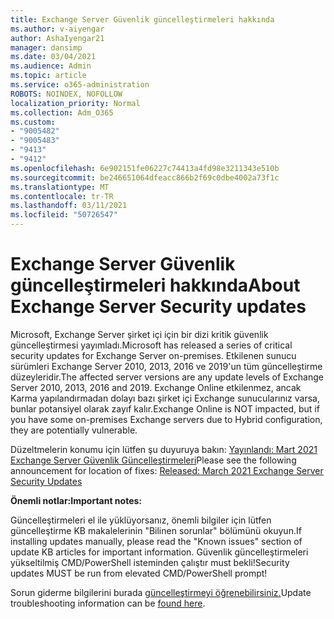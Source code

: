 ```yaml
---
title: Exchange Server Güvenlik güncelleştirmeleri hakkında
ms.author: v-aiyengar
author: AshaIyengar21
manager: dansimp
ms.date: 03/04/2021
ms.audience: Admin
ms.topic: article
ms.service: o365-administration
ROBOTS: NOINDEX, NOFOLLOW
localization_priority: Normal
ms.collection: Adm_O365
ms.custom:
- "9005482"
- "9005483"
- "9413"
- "9412"
ms.openlocfilehash: 6e902151fe06227c74413a4fd98e3211343e510b
ms.sourcegitcommit: be246651064dfeacc866b2f69c0dbe4002a73f1c
ms.translationtype: MT
ms.contentlocale: tr-TR
ms.lasthandoff: 03/11/2021
ms.locfileid: "50726547"
---
```

# <a name="about-exchange-server-security-updates"></a><span data-ttu-id="ea437-102">Exchange Server Güvenlik güncelleştirmeleri hakkında</span><span class="sxs-lookup"><span data-stu-id="ea437-102">About Exchange Server Security updates</span></span>

<span data-ttu-id="ea437-103">Microsoft, Exchange Server şirket içi için bir dizi kritik güvenlik güncelleştirmesi yayımladı.</span><span class="sxs-lookup"><span data-stu-id="ea437-103">Microsoft has released a series of critical security updates for Exchange Server on-premises.</span></span> <span data-ttu-id="ea437-104">Etkilenen sunucu sürümleri Exchange Server 2010, 2013, 2016 ve 2019'un tüm güncelleştirme düzeyleridir.</span><span class="sxs-lookup"><span data-stu-id="ea437-104">The affected server versions are any update levels of Exchange Server 2010, 2013, 2016 and 2019.</span></span> <span data-ttu-id="ea437-105">Exchange Online etkilenmez, ancak Karma yapılandırmadan dolayı bazı şirket içi Exchange sunucularınız varsa, bunlar potansiyel olarak zayıf kalır.</span><span class="sxs-lookup"><span data-stu-id="ea437-105">Exchange Online is NOT impacted, but if you have some on-premises Exchange servers due to Hybrid configuration, they are potentially vulnerable.</span></span>

<span data-ttu-id="ea437-106">Düzeltmelerin konumu için lütfen şu duyuruya bakın: [Yayınlandı: Mart 2021 Exchange Server Güvenlik Güncelleştirmeleri](https://techcommunity.microsoft.com/t5/exchange-team-blog/released-march-2021-exchange-server-security-updates/ba-p/2175901)</span><span class="sxs-lookup"><span data-stu-id="ea437-106">Please see the following announcement for location of fixes: [Released: March 2021 Exchange Server Security Updates](https://techcommunity.microsoft.com/t5/exchange-team-blog/released-march-2021-exchange-server-security-updates/ba-p/2175901)</span></span>

<span data-ttu-id="ea437-107">**Önemli notlar:**</span><span class="sxs-lookup"><span data-stu-id="ea437-107">**Important notes:**</span></span>

<span data-ttu-id="ea437-108">Güncelleştirmeleri el ile yüklüyorsanız, önemli bilgiler için lütfen güncelleştirme KB makalelerinin "Bilinen sorunlar" bölümünü okuyun.</span><span class="sxs-lookup"><span data-stu-id="ea437-108">If installing updates manually, please read the "Known issues" section of update KB articles for important information.</span></span> <span data-ttu-id="ea437-109">Güvenlik güncelleştirmeleri yükseltilmiş CMD/PowerShell isteminden çalıştır must bekli!</span><span class="sxs-lookup"><span data-stu-id="ea437-109">Security updates MUST be run from elevated CMD/PowerShell prompt!</span></span>

<span data-ttu-id="ea437-110">Sorun giderme bilgilerini burada [güncelleştirmeyi öğrenebilirsiniz.](https://aka.ms/exupdatefaq)</span><span class="sxs-lookup"><span data-stu-id="ea437-110">Update troubleshooting information can be [found here](https://aka.ms/exupdatefaq).</span></span>
